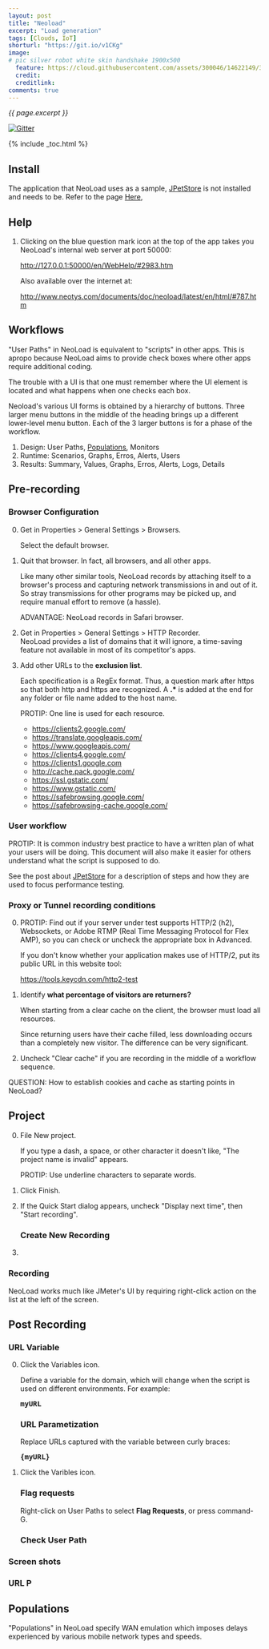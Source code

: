 ```yaml
---
layout: post
title: "Neoload"
excerpt: "Load generation"
tags: [Clouds, IoT]
shorturl: "https://git.io/v1CKg"
image:
# pic silver robot white skin handshake 1900x500
  feature: https://cloud.githubusercontent.com/assets/300046/14622149/306629f0-0585-11e6-961a-dc8f60dadbf6.jpg
  credit: 
  creditlink: 
comments: true
---
```

<i>{{ page.excerpt }}</i>

[![Gitter](https://badges.gitter.im/wilsonmar/wilsonmar.github.io.svg)](https://gitter.im/wilsonmar/wilsonmar.github.io?utm_source=badge&utm_medium=badge&utm_campaign=pr-badge)

{% include _toc.html %}

## Install

The application that NeoLoad uses as a sample,
<a target="_blank" href="https://wilsonmar.github.io/jpetstore/">
   JPetStore</a>  is not installed and needs to be. Refer to the page 
<a target="_blank" href="https://wilsonmar.github.io/jpetstore/">
   Here</a>, 

## Help

1. Clicking on the blue question mark icon at the top of the app
   takes you NeoLoad's internal web server at port 50000:

   <a target="_blank" href="http://127.0.0.1:50000/en/WebHelp/#787.htm">
   http://127.0.0.1:50000/en/WebHelp/#2983.htm</a>

   Also available over the internet at:

   <a target="_blank" href="http://www.neotys.com/documents/doc/neoload/latest/en/html/#787.htm">
   http://www.neotys.com/documents/doc/neoload/latest/en/html/#787.htm</a>

## Workflows

"User Paths" in NeoLoad is equivalent to "scripts" in other apps.
This is apropo because NeoLoad aims to provide check boxes
where other apps require additional coding.

   The trouble with a UI is that one must remember where the
   UI element is located and what happens when one checks each box.

Neoload's various UI forms is obtained by a hierarchy of buttons.
Three larger menu buttons in the middle of the heading 
brings up a different lower-level menu button.
Each of the 3 larger buttons is for a phase of the workflow.

   1. Design: User Paths, <a href="#Populations">Populations</a>, Monitors
   2. Runtime: Scenarios, Graphs, Erros, Alerts, Users
   3. Results: Summary, Values, Graphs, Erros, Alerts, Logs, Details


## Pre-recording 

### Browser Configuration

0. Get in Properties > General Settings > Browsers.

   Select the default browser.

0. Quit that browser. In fact, all browsers, and all other apps.

   Like many other similar tools, NeoLoad records by attaching itself to 
   a browser's process and capturing network transmissions in and out
   of it. So stray transmissions for other programs may be picked up,
   and require manual effort to remove (a hassle).

   ADVANTAGE: NeoLoad records in Safari browser.

0. Get in Properties > General Settings > HTTP Recorder.<br />
   NeoLoad provides a list of domains that it will ignore,
   a time-saving feature not available in most of its competitor's apps.

0. Add other URLs to the <strong>exclusion list</strong>.

   Each specification is a RegEx format.
   Thus, a question mark after https so that both http and https are recognized. 
   A <strong>.*</strong> is added at the end for any folder or 
   file name added to the host name.

   PROTIP: One line is used for each resource.

   * https://clients2.google.com/
   * https://translate.googleapis.com/
   * https://www.googleapis.com/
   * https://clients4.google.com/
   * https://clients1.google.com
   * http://cache.pack.google.com/
   * https://ssl.gstatic.com/
   * https://www.gstatic.com/
   * https://safebrowsing.google.com/
   * https://safebrowsing-cache.google.com/

### User workflow

PROTIP: It is common industry best practice to have a written plan
of what your users will be doing. This document will also make it easier
for others understand what the script is supposed to do.

See the post about <a target="_blank" href="https://wilsonmar.github.io/jpetstore/">
   JPetStore</a> for a description of steps and how they are used to focus performance testing.

### Proxy or Tunnel recording conditions

0. PROTIP: Find out if your server under test supports HTTP/2 (h2), Websockets, or Adobe RTMP (Real Time Messaging Protocol for Flex AMP), so you can check or uncheck the appropriate box in Advanced.

   If you don't know whether your application makes use of HTTP/2, put its public URL in this website tool:

   <a target="_blank" href="https://tools.keycdn.com/http2-test">
   https://tools.keycdn.com/http2-test</a>

0. Identify <strong>what percentage of visitors are returners?</strong>

   When starting from a clear cache on the client, the browser must
   load all resources.

   Since returning users have their cache filled, less downloading occurs
   than a completely new visitor. The difference can be very significant.

 0. Uncheck "Clear cache" if you are recording in the middle of a workflow sequence.

   QUESTION: How to establish cookies and cache as starting points
   in NeoLoad?


## Project

0. File New project.

   If you type a dash, a space, or other character it doesn't like,
   "The project name is invalid" appears.

   PROTIP: Use underline characters to separate words.

0. Click Finish.

0. If the Quick Start dialog appears, uncheck "Display next time",
   then "Start recording".


   ### Create New Recording

0. 


### Recording

NeoLoad works much like JMeter's UI by requiring right-click action on the 
list at the left of the screen.

## Post Recording

   ### URL Variable

0. Click the Variables icon.

   Define a variable for the domain, which will change when the script is used
   on different environments. For example:

   <pre><strong>myURL</strong></pre>

   ### URL Parametization

   Replace URLs captured with the variable between curly braces:

   <pre><strong>{myURL}</strong></pre>

0. Click the Varibles icon.


   ### Flag requests

   Right-click on User Paths to select <strong>Flag Requests</strong>,
   or press command-G.

   ### Check User Path



### Screen shots


### URL P


<a name="Populations"></a>

## Populations

"Populations" in NeoLoad specify WAN emulation which imposes delays experienced by various mobile network types and speeds.

